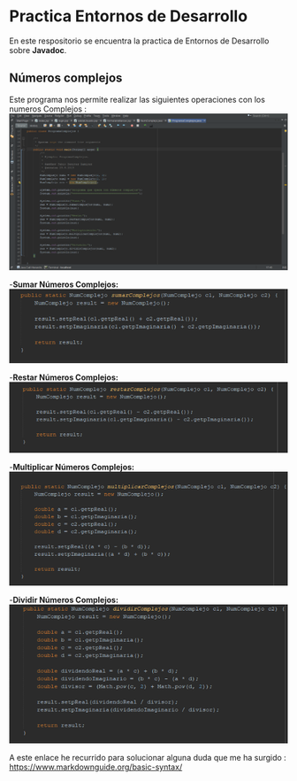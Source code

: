 # Practica Entornos de Desarrollo

En este respositorio se encuentra la practica de  Entornos de Desarrollo sobre     **Javadoc**. 

## Números complejos
Este programa nos permite realizar las siguientes operaciones con los numeros Complejos :
![Añadir imagen Aqui](https://github.com/Fabiobr27/Practica-Entornos/blob/master/Imagenes/Programa%20Principal%20.png)

-**Sumar Números Complejos:**
![Añadir imagen Aqui](https://github.com/Fabiobr27/Practica-Entornos/blob/master/Imagenes/SumarComplejos.png)


-**Restar Números Complejos:**
![Añadir imagen Aqui](https://github.com/Fabiobr27/Practica-Entornos/blob/master/Imagenes/RestarComplejos.png)

-**Multiplicar Números Complejos:**
![Añadir imagen Aqui](https://github.com/Fabiobr27/Practica-Entornos/blob/master/Imagenes/MultiplicarComplejos.png)

-**Dividir Números Complejos:**
![Añadir imagen Aqui](https://github.com/Fabiobr27/Practica-Entornos/blob/master/Imagenes/DividirComplejos.png)


A este enlace he recurrido para solucionar alguna duda que me ha surgido : https://www.markdownguide.org/basic-syntax/
